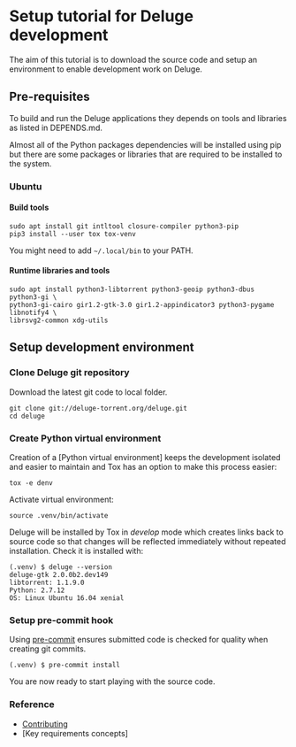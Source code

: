 # Setup tutorial for Deluge development

The aim of this tutorial is to download the source code and setup an
environment to enable development work on Deluge.

## Pre-requisites

To build and run the Deluge applications they depends on tools and libraries as
listed in DEPENDS.md.

Almost all of the Python packages dependencies will be installed using pip but
there are some packages or libraries that are required to be installed to the
system.

### Ubuntu

#### Build tools

    sudo apt install git intltool closure-compiler python3-pip
    pip3 install --user tox tox-venv

You might need to add `~/.local/bin` to your PATH.

#### Runtime libraries and tools

    sudo apt install python3-libtorrent python3-geoip python3-dbus  python3-gi \
    python3-gi-cairo gir1.2-gtk-3.0 gir1.2-appindicator3 python3-pygame libnotify4 \
    librsvg2-common xdg-utils

## Setup development environment

### Clone Deluge git repository

Download the latest git code to local folder.

    git clone git://deluge-torrent.org/deluge.git
    cd deluge

### Create Python virtual environment

Creation of a [Python virtual environment] keeps the development isolated
and easier to maintain and Tox has an option to make this process easier:

    tox -e denv

Activate virtual environment:

    source .venv/bin/activate

Deluge will be installed by Tox in _develop_ mode which creates links back
to source code so that changes will be reflected immediately without repeated
installation. Check it is installed with:

    (.venv) $ deluge --version
    deluge-gtk 2.0.0b2.dev149
    libtorrent: 1.1.9.0
    Python: 2.7.12
    OS: Linux Ubuntu 16.04 xenial

### Setup pre-commit hook

Using [pre-commit] ensures submitted code is checked for quality when
creating git commits.

    (.venv) $ pre-commit install

You are now ready to start playing with the source code.

### Reference

- [Contributing]
- [Key requirements concepts]

<!--
## How-to guides

- How to install plugins in develop mode?
- How to setup and test translations?
- How to run tests?
- How to create a plugin?
-->

[pre-commit]: https://pre-commit.com
[contributing]: https://dev.deluge-torrent.org/wiki/Contributing
[requirements topic]: ../topics/requirements.md
